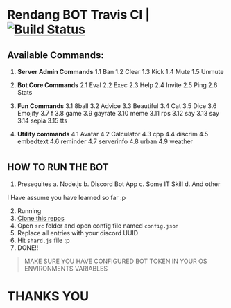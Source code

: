 # Rendang BOT Travis CI | [![Build Status](https://travis-ci.org/CodDevelopment/Rendang.svg?branch=master)](https://travis-ci.org/CodDevelopment/Rendang)

## Available Commands:

1. **Server Admin Commands**
1.1 Ban
1.2 Clear
1.3 Kick
1.4 Mute
1.5 Unmute

2. **Bot Core Commands**
2.1 Eval
2.2 Exec
2.3 Help
2.4 Invite
2.5 Ping
2.6 Stats

3. **Fun Commands**
3.1 8ball
3.2 Advice
3.3 Beautiful
3.4 Cat
3.5 Dice
3.6 Emojify
3.7 f
3.8 game
3.9 gayrate
3.10 meme
3.11 rps
3.12 say
3.13 say
3.14 sepia
3.15 tts

4. **Utility commands**
4.1 Avatar
4.2 Calculator
4.3 cpp
4.4 discrim
4.5 embedtext
4.6 reminder
4.7 serverinfo
4.8 urban
4.9 weather

#

## HOW TO RUN THE BOT

1. Presequites
a. Node.js
b. Discord Bot App
c. Some IT Skill
d. And other

I Have assume you have learned so far :p

2. Running
1. [Clone this repos](https://github.com/CodDevelopment/Rendang.git)
2. Open `src` folder and open config file named `config.json`
3. Replace all entries with your discord UUID
4. Hit `shard.js` file :p
5. DONE!!

> MAKE SURE YOU HAVE CONFIGURED BOT TOKEN IN YOUR OS ENVIRONMENTS VARIABLES


# THANKS YOU
